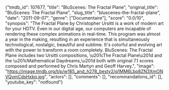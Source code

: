 {"tmdb_id": 107677, "title": "BluScenes: The Fractal Plane", "original_title": "BluScenes: The Fractal Plane", "slug_title": "bluscenes-the-fractal-plane", "date": "2011-09-07", "genre": ["Documentaire"], "score": "0.0/10", "synopsis": "The Fractal Plane by Christopher Ursitti is a work of modern art for your HDTV. Even in our digital age, our computers are incapable of rendering these complex animations in real-time. This program was almost a year in the making, resulting in an experience that is simultaneously technological, nostalgic, beautiful and sublime. It's colorful and evolving art with the power to transform a room completely. BluScenes: The Fractal Plane includes two Ursitti compositions, \u201cThe Fractal Plane\u201d and the \u201cMathematical Daydreams,\u201d both with original 7.1 scores composed and performed by Chris Martyn and Geoff Harvey.", "image": "https://image.tmdb.org/t/p/w185_and_h278_bestv2/q1MM6Lbp8ZN3XmONVQymCdsHxkq.jpg", "actors": [], "comments": [], "recommandations_id": [], "youtube_key": "notfound"}